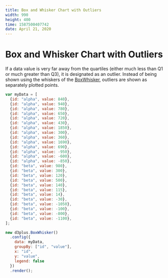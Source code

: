 ```yaml
---
title: Box and Whisker Chart with Outliers
width: 990
height: 400
time: 1587500407742
date: April 21, 2020
---
```


# Box and Whisker Chart with Outliers

If a data value is very far away from the quartiles (either much less than Q1 or much greater than Q3), it is designated as an outlier. Instead of being shown using the whiskers of the [BoxWhisker](http://d3plus.org/docs/#BoxWhisker), outliers are shown as separately plotted points.

```js
var myData = [
  {id: "alpha", value: 840},
  {id: "alpha", value: 940},
  {id: "alpha", value: 780},
  {id: "alpha", value: 650},
  {id: "alpha", value: 720},
  {id: "alpha", value: 430},
  {id: "alpha", value: 1850},
  {id: "alpha", value: 300},
  {id: "alpha", value: 360},
  {id: "alpha", value: 1690},
  {id: "alpha", value: 690},
  {id: "alpha", value: -950},
  {id: "alpha", value: -600},
  {id: "alpha", value: -850},
  {id: "beta", value: 980},
  {id: "beta", value: 300},
  {id: "beta", value: 120},
  {id: "beta", value: 500},
  {id: "beta", value: 140},
  {id: "beta", value: 115},
  {id: "beta", value: 14},
  {id: "beta", value: -30},
  {id: "beta", value: -1050},
  {id: "beta", value: -100},
  {id: "beta", value: -800},
  {id: "beta", value: -1100},
];

new d3plus.BoxWhisker()
  .config({
    data: myData,
    groupBy: ["id", "value"],
    x: "id",
    y: "value",
    legend: false
  })
  .render();
```